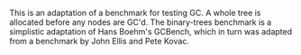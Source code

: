 This is an adaptation of a benchmark for testing GC. A whole tree is allocated before any nodes are GC'd.
The binary-trees benchmark is a simplistic adaptation of Hans Boehm's GCBench, which in turn was adapted from a benchmark by John Ellis and Pete Kovac.